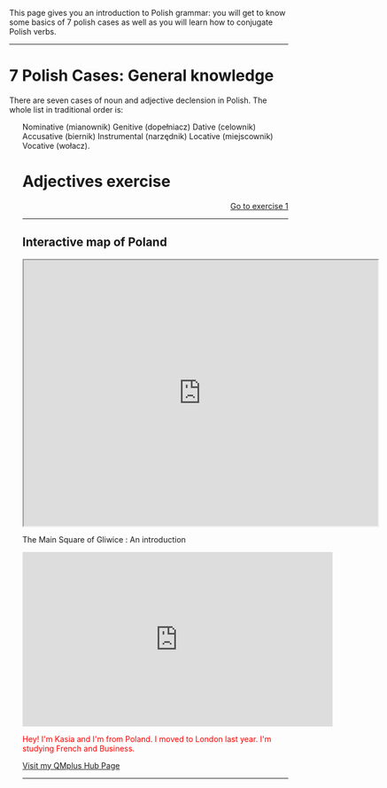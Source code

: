 <p>This page gives you an introduction to Polish grammar: you will get to know some basics of 7 polish cases as well as you will learn how to conjugate Polish verbs. </p>
<hr>

<h1>7 Polish Cases: General knowledge</h1>
<p> There are seven cases of noun and adjective declension in Polish. The whole list in traditional order is:
  <ol> Nominative (mianownik)
       Genitive (dopełniacz)
       Dative (celownik)
       Accusative (biernik)
       Instrumental (narzędnik)
       Locative (miejscownik)
       Vocative (wołacz).
    




















<h1>Adjectives exercise</h1>

<p>
  <a style="float:right;" href="practice.html" class="btn2">Go to exercise 1</a>
  </p>
  <div style="clear:both;"> </div>

<hr>
 
 
 
 
<h2> Interactive map of Poland </h2>
<iframe src="https://www.google.com/maps/d/embed?mid=1QqM4vRSfXLjLlPI-n32GZjGqzgyhiWu7" width="640" height="480"></iframe>
<p> The Main Square of Gliwice : An introduction </p>
<iframe width="560" height="315" src="https://www.youtube.com/embed/g1ko5TuN_ks" frameborder="0" allow="accelerometer; autoplay; encrypted-media; gyroscope; picture-in-picture" allowfullscreen></iframe>


<p style="color:red;">Hey! I'm Kasia and I'm from Poland. I moved to London last year. I'm studying French and Business.</p>
<a href="https://hub.qmplus.qmul.ac.uk/view/view.php?profile=katarzyna-agnieszka-lakomska&page=sml209-computers-and-languages-2018-katarzyna"> Visit my QMplus Hub Page</a>
<hr>

